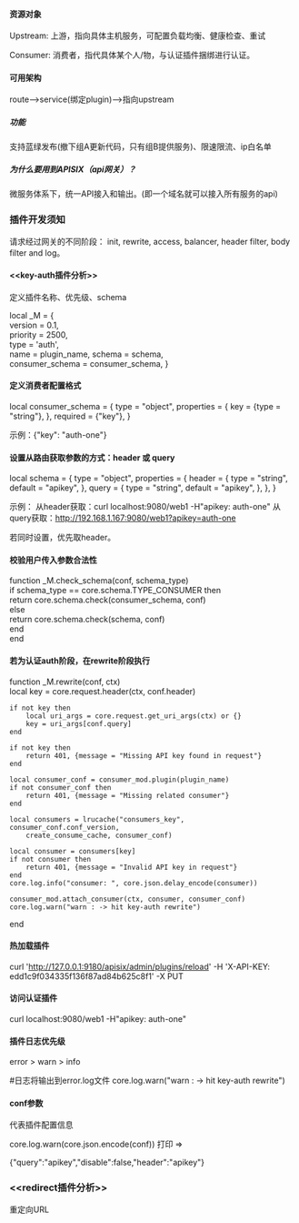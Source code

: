 #### 资源对象
Upstream: 上游，指向具体主机服务，可配置负载均衡、健康检查、重试

Consumer: 消费者，指代具体某个人/物，与认证插件捆绑进行认证。

#### 可用架构
route-->service(绑定plugin)-->指向upstream


##### 功能
支持蓝绿发布(撤下组A更新代码，只有组B提供服务)、限速限流、ip白名单

##### 为什么要用到APISIX（api网关）？
微服务体系下，统一API接入和输出。(即一个域名就可以接入所有服务的api)
### 插件开发须知
请求经过网关的不同阶段： init, rewrite, access, balancer, header filter, body filter and log。


#### <<key-auth插件分析>> 
定义插件名称、优先级、schema

local _M = {                    
    version = 0.1,     
    priority = 2500,   
    type = 'auth',  
    name = plugin_name,
    schema = schema,   
    consumer_schema = consumer_schema,
}

#### 定义消费者配置格式
local consumer_schema = {
    type = "object",
    properties = {
        key = {type = "string"},
    },
    required = {"key"},
}

示例：{"key": "auth-one"}

#### 设置从路由获取参数的方式：header 或 query
local schema = {
    type = "object",
    properties = {
        header = {
            type = "string",
            default = "apikey",
        },
        query = {
            type = "string",
            default = "apikey",
        },
    },
}

示例：
从header获取：curl localhost:9080/web1 -H"apikey: auth-one"
从query获取：http://192.168.1.167:9080/web1?apikey=auth-one

若同时设置，优先取header。

#### 校验用户传入参数合法性
function _M.check_schema(conf, schema_type)                                   
    if schema_type == core.schema.TYPE_CONSUMER then                          
        return core.schema.check(consumer_schema, conf)                       
    else                                                                      
        return core.schema.check(schema, conf)                                
    end                                                                       
end

#### 若为认证auth阶段，在rewrite阶段执行
function _M.rewrite(conf, ctx)                                                
    local key = core.request.header(ctx, conf.header)                         
                                                                              
    if not key then                                                           
        local uri_args = core.request.get_uri_args(ctx) or {}                 
        key = uri_args[conf.query]                                            
    end                                                                       
                                                                              
    if not key then                                                           
        return 401, {message = "Missing API key found in request"}            
    end                                                                       
                                                                              
    local consumer_conf = consumer_mod.plugin(plugin_name)                    
    if not consumer_conf then                                                 
        return 401, {message = "Missing related consumer"}                    
    end                                                                       
                                                                              
    local consumers = lrucache("consumers_key", consumer_conf.conf_version,   
        create_consume_cache, consumer_conf)                                  
                                                                              
    local consumer = consumers[key]                                           
    if not consumer then                                                      
        return 401, {message = "Invalid API key in request"}                  
    end                                                                       
    core.log.info("consumer: ", core.json.delay_encode(consumer))             
                                                                              
    consumer_mod.attach_consumer(ctx, consumer, consumer_conf)                
    core.log.warn("warn : -> hit key-auth rewrite")                           
end

#### 热加载插件
curl 'http://127.0.0.1:9180/apisix/admin/plugins/reload' -H 'X-API-KEY: edd1c9f034335f136f87ad84b625c8f1' -X PUT

#### 访问认证插件
curl localhost:9080/web1 -H"apikey: auth-one"

#### 插件日志优先级
error > warn > info 

#日志将输出到error.log文件
core.log.warn("warn : -> hit key-auth rewrite")

#### conf参数
代表插件配置信息

core.log.warn(core.json.encode(conf))
    打印 =>

{"query":"apikey","disable":false,"header":"apikey"}

### <<redirect插件分析>>
重定向URL
